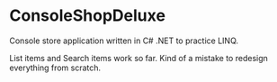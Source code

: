# ConsoleShopDeluxe
Console store application written in C# .NET to practice LINQ.

List items and Search items work so far.
Kind of a mistake to redesign everything from scratch.
